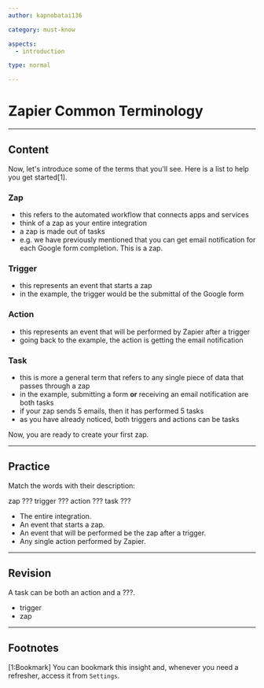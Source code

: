 ```yaml
---
author: kapnobatai136

category: must-know

aspects:
  - introduction

type: normal

---
```


# Zapier Common Terminology

---
## Content

Now, let's introduce some of the terms that you'll see. Here is a list to help you get started[1].

### Zap
  - this refers to the automated workflow that connects apps and services
  - think of a zap as your entire integration
  - a zap is made out of tasks
  - e.g. we have previously mentioned that you can get email notification for each Google form completion. This is a zap.
### Trigger
  - this represents an event that starts a zap
  - in the example, the trigger would be the submittal of the Google form
### Action
  - this represents an event that will be performed by Zapier after a trigger
  - going back to the example, the action is getting the email notification
### Task
  - this is more a general term that refers to any single piece of data that passes through a zap
  - in the example, submitting a form **or** receiving an email notification are both tasks
  - if your zap sends 5 emails, then it has performed 5 tasks
  - as you have already noticed, both triggers and actions can be tasks

Now, you are ready to create your first zap.

---
## Practice

Match the words with their description:

zap     ???
trigger ???
action  ???
task    ???

* The entire integration.
* An event that starts a zap.
* An event that will be performed be the zap after a trigger.
* Any single action performed by Zapier.

---
## Revision

A task can be both an action and a ???.

* trigger
* zap

---
## Footnotes

[1:Bookmark]
You can bookmark this insight and, whenever you need a refresher, access it from `Settings`.
